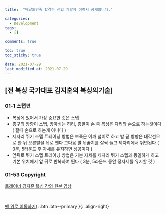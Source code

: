 ```yaml
---
title:  "배달의민족 합격한 신입 개발자 이력서 공개합니다." 

categories:
  - Development
tags:
  - []

comments: true

toc: true
toc_sticky: true

date: 2021-07-29
last_modified_at: 2021-07-29
---
```


## [전 복싱 국가대표 김지훈의 복싱의기술]

### 01-1 스탭편
- 복싱에 있어서 가장 중요한 것은 스텝
- 총구의 방향이 스텝, 방아쇠는 허리, 총알이 손 즉 복싱은 다리와 손으로 하는것이다 ( 절때 손으로 하는게 아니다 )
- 제자리 뛰기 스텝 트레이닝 방법은 보폭은 어깨 넓이로 하고 발 끝 방향은 대각선으로 한 뒤 오른발을 뒤로 뺀다 그다음 발 뒤꿈치를 살짝 들고 제자리에서 뛰면된다 ( 3분, 5라운드 후 자세를 유지하면 성공이다 )
- 앞뒤로 뛰기 스텝 트레이닝 방법은 기본 자세를 제자리 뛰기 스텝과 동일하게 하고 기본 위치에서 앞 뒤로 반복하여 뛴다 ( 3분, 5라운드 동안 정자세를 유지할 것 )

### 01-53 Copyright
[ 트레이너 김지훈 복싱 강의 원본 영상 ](https://www.youtube.com/watch?v=8YR-B7FL43E&list=WL&index=32&t=12s/)

<br>

[맨 위로 이동하기](#){: .btn .btn--primary }{: .align-right}